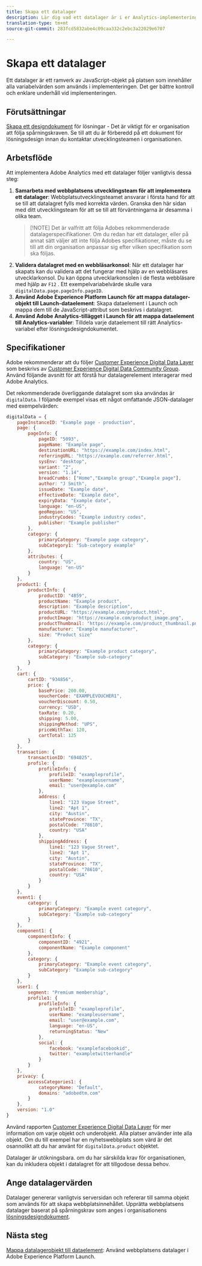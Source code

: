```yaml
---
title: Skapa ett datalager
description: Lär dig vad ett datalager är i er Analytics-implementering och hur det kan användas för att mappa variabler i Adobe Analytics.
translation-type: tm+mt
source-git-commit: 283fcd5832abe4c09caa332c2ebc3a22029e6707

---
```



# Skapa ett datalager

Ett datalager är ett ramverk av JavaScript-objekt på platsen som innehåller alla variabelvärden som används i implementeringen. Det ger bättre kontroll och enklare underhåll vid implementeringen.

## Förutsättningar

[Skapa ett designdokument](solution-design.md) för lösningar - Det är viktigt för er organisation att följa spårningskraven. Se till att du är förberedd på ett dokument för lösningsdesign innan du kontaktar utvecklingsteamen i organisationen.

## Arbetsflöde

Att implementera Adobe Analytics med ett datalager följer vanligtvis dessa steg:

1. **Samarbeta med webbplatsens utvecklingsteam för att implementera ett datalager**: Webbplatsutvecklingsteamet ansvarar i första hand för att se till att datalagret fylls med korrekta värden. Granska den här sidan med ditt utvecklingsteam för att se till att förväntningarna är desamma i olika team.
   > [!NOTE] Det är valfritt att följa Adobes rekommenderade datalagerspecifikationer. Om du redan har ett datalager, eller på annat sätt väljer att inte följa Adobes specifikationer, måste du se till att din organisation anpassar sig efter vilken specifikation som ska följas.
2. **Validera datalagret med en webbläsarkonsol**: När ett datalager har skapats kan du validera att det fungerar med hjälp av en webbläsares utvecklarkonsol. Du kan öppna utvecklarkonsolen i de flesta webbläsare med hjälp av `F12` . Ett exempelvariabelvärde skulle vara `digitalData.page.pageInfo.pageID`.
3. **Använd Adobe Experience Platform Launch för att mappa datalager-objekt till Launch-dataelement**: Skapa dataelement i Launch och mappa dem till de JavaScript-attribut som beskrivs i datalagret.
4. **Använd Adobe Analytics-tillägget i Launch för att mappa dataelement till Analytics-variabler**: Tilldela varje dataelement till rätt Analytics-variabel efter lösningsdesigndokumentet.

## Specifikationer

Adobe rekommenderar att du följer [Customer Experience Digital Data Layer](https://www.w3.org/2013/12/ceddl-201312.pdf) som beskrivs av [Customer Experience Digital Data Community Group](https://www.w3.org/community/custexpdata/). Använd följande avsnitt för att förstå hur datalagerelement interagerar med Adobe Analytics.

Det rekommenderade överliggande datalagret som ska användas är `digitalData`. I följande exempel visas ett något omfattande JSON-datalager med exempelvärden:

```js
digitalData = {
    pageInstanceID: "Example page - production",
    page: {
        pageInfo: {
            pageID: "5093",
            pageName: "Example page",
            destinationURL: "https://example.com/index.html",
            referringURL: "https://example.com/referrer.html",
            sysEnv: "desktop",
            variant: "2",
            version: "1.14",
            breadCrumbs: ["Home","Example group","Example page"],
            author: "J Smith",
            issueDate: "Example date",
            effectiveDate: "Example date",
            expiryData: "Example date",
            language: "en-US",
            geoRegion: "US",
            industryCodes: "Example industry codes",
            publisher: "Example publisher"
        },
        category: {
            primaryCategory: "Example page category",
            subCategory1: "Sub-category example"
        },
        attributes: {
            country: "US",
            language: "en-US"
        }
    },
    product1: {
        productInfo: {
            productID: "4859",
            productName: "Example product",
            description: "Example description",
            productURL: "https://example.com/product.html",
            productImage: "https://example.com/product_image.png",
            productThumbnail: "https://example.com/product_thumbnail.png",
            manufacturer: "Example manufacturer",
            size: "Product size"
        },
        category: {
            primaryCategory: "Example product category",
            subCategory: "Example sub-category"
        }
    },
    cart: {
        cartID: "934856",
        price: {
            basePrice: 200.00,
            voucherCode: "EXAMPLEVOUCHER1",
            voucherDiscount: 0.50,
            currency: "USD",
            taxRate: 0.20,
            shipping: 5.00,
            shippingMethod: "UPS",
            priceWithTax: 120,
            cartTotal: 125
        }
    },
    transaction: {
        transactionID: "694025",
        profile: {
            profileInfo: {
                profileID: "exampleprofile",
                userName: "exampleusername",
                email: "user@example.com"
            },
            address: {
                line1: "123 Vague Street",
                line2: "Apt 1",
                city: "Austin",
                stateProvince: "TX",
                postalCode: "78610",
                country: "USA"
            },
            shippingAddress: {
                line1: "123 Vague Street",
                line2: "Apt 1",
                city: "Austin",
                stateProvince: "TX",
                postalCode: "78610",
                country: "USA"
            }
        }
    },
    event1: {
        category: {
            primaryCategory: "Example event category",
            subCategory: "Example sub-category"
        }
    },
    component1: {
        componentInfo: {
            componentID: "4921",
            componentName: "Example component"
        },
        category: {
            primaryCategory: "Example event category",
            subCategory: "Example sub-category"
        }
    },
    user1: {
        segment: "Premium membership",
        profile1: {
            profileInfo: {
                profileID: "exampleprofile",
                userName: "exampleusername",
                email: "user@example.com",
                language: "en-US",
                returningStatus: "New"
            },
            social: {
                facebook: "examplefacebookid",
                twitter: "exampletwitterhandle"
            }
        }
    },
    privacy: {
        accessCategories1: {
            categoryName: "Default",
            domains: "adobedtm.com"
        }
    },
    version: "1.0"
}
```

Använd rapporten [Customer Experience Digital Data Layer](https://www.w3.org/2013/12/ceddl-201312.pdf) för mer information om varje objekt och underobjekt. Alla platser använder inte alla objekt. Om du till exempel har en nyhetswebbplats som värd är det osannolikt att du har använt för `digitalData.product` objektet.

Datalager är utökningsbara. om du har särskilda krav för organisationen, kan du inkludera objekt i datalagret för att tillgodose dessa behov.

## Ange datalagervärden

Datalager genererar vanligtvis serversidan och refererar till samma objekt som används för att skapa webbplatsinnehållet. Upprätta webbplatsens datalager baserat på spårningskrav som anges i organisationens [lösningsdesigndokument](solution-design.md).

## Nästa steg

[Mappa datalagerobjekt till dataelement](../launch/layer-to-elements.md): Använd webbplatsens datalager i Adobe Experience Platform Launch.
